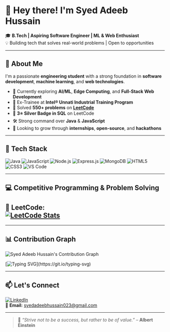 # 👋 Hey there! I'm Syed Adeeb Hussain  

🎓 **B.Tech | Aspiring Software Engineer | ML & Web Enthusiast**  
💡 Building tech that solves real-world problems | Open to opportunities  

---

## 🚀 About Me  

I'm a passionate **engineering student** with a strong foundation in **software development**, **machine learning**, and **web technologies**.  


- 🌱 Currently exploring **AI/ML**, **Edge Computing**, and **Full-Stack Web Development**  
- 🧠 Ex-Trainee at **Intel® Unnati Industrial Training Program**  
- 🧩 Solved **550+ problems** on [**LeetCode**](https://leetcode.com/u/Syed-Adeeb-Hussain/)  
- 🥈 **3⭐ Silver Badge in SQL** on LeetCode  
- 🛠️ Strong command over **Java** & **JavaScript**  
- 🎯 Looking to grow through **internships**, **open-source**, and **hackathons**  

---

## 🧰 Tech Stack  

![Java](https://img.shields.io/badge/-Java-007396?style=for-the-badge&logo=java&logoColor=white)
![JavaScript](https://img.shields.io/badge/-JavaScript-F7DF1E?style=for-the-badge&logo=javascript&logoColor=black)
![Node.js](https://img.shields.io/badge/-Node.js-339933?style=for-the-badge&logo=nodedotjs&logoColor=white)
![Express.js](https://img.shields.io/badge/-Express.js-000000?style=for-the-badge&logo=express&logoColor=white)
![MongoDB](https://img.shields.io/badge/-MongoDB-47A248?style=for-the-badge&logo=mongodb&logoColor=white)
![HTML5](https://img.shields.io/badge/-HTML5-E34F26?style=for-the-badge&logo=html5&logoColor=white)
![CSS3](https://img.shields.io/badge/-CSS3-1572B6?style=for-the-badge&logo=css3&logoColor=white)
![VS Code](https://img.shields.io/badge/-VS%20Code-007ACC?style=for-the-badge&logo=visual-studio-code)

---

## 💻 Competitive Programming & Problem Solving  

🏅 **LeetCode:**  
[![LeetCode Stats](https://leetcard.jacoblin.cool/Syed-Adeeb-Hussain?theme=dark&font=Karma&ext=heatmap)](https://leetcode.com/u/Syed-Adeeb-Hussain/)
---


---

## 📊 Contribution Graph  

![Syed Adeeb Hussain's Contribution Graph](https://github-readme-activity-graph.vercel.app/graph?username=syedadeebhussain&theme=react-dark&hide_border=true)


[![Typing SVG](https://readme-typing-svg.herokuapp.com?font=Fira+Code&pause=1000&color=00F7FF&center=true&width=435&lines=Software+Engineer+in+Making;Machine+Learning+%7C+Web+Developer;550%2B+LeetCode+Problems+Solved;Always+Learning+New+Things!)](https://git.io/typing-svg)


---

## 📫 Let's Connect  

[![LinkedIn](https://img.shields.io/badge/-LinkedIn-0077B5?style=for-the-badge&logo=linkedin&logoColor=white)](https://www.linkedin.com/in/syedadeebhussain/)  
📧 **Email:** [syedadeebhussain023@gmail.com](mailto:syedadeebhussain023@gmail.com)

---

> 💬 *“Strive not to be a success, but rather to be of value.”* – **Albert Einstein**
